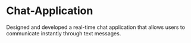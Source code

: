 # Chat-Application
Designed and developed a real-time chat application that allows users to communicate instantly through text messages.
